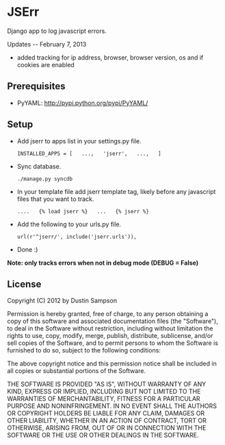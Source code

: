 #  JSErr

  
Django app to log javascript errors.  


Updates -- February 7, 2013
* added tracking for ip address, browser, browser version, os and if cookies are enabled


##  Prerequisites

* PyYAML: http://pypi.python.org/pypi/PyYAML/

##  Setup  
    
+ Add jserr to apps list in your settings.py file.


    `INSTALLED_APPS = [  
    ...,  
    'jserr',  
     ...,  
    ]`  

+ Sync database.
    
    `./manage.py syncdb`

+ In your template file add jserr template tag, likely before any javascript files that you want to track.

    `....  
    {% load jserr %}  
    ...  
    {% jserr %}`  

+ Add the following to your urls.py file.
    
    `url(r'^jserr/', include('jserr.urls')),`
    
+ Done :)
  
**Note: only tracks errors when not in debug mode (DEBUG = False)**  
  
## License  

Copyright (C) 2012 by Dustin Sampson

Permission is hereby granted, free of charge, to any person obtaining a copy of this software and associated documentation files (the "Software"), to deal in the Software without restriction, including without limitation the rights to use, copy, modify, merge, publish, distribute, sublicense, and/or sell copies of the Software, and to permit persons to whom the Software is furnished to do so, subject to the following conditions:

The above copyright notice and this permission notice shall be included in all copies or substantial portions of the Software.

THE SOFTWARE IS PROVIDED "AS IS", WITHOUT WARRANTY OF ANY KIND, EXPRESS OR IMPLIED, INCLUDING BUT NOT LIMITED TO THE WARRANTIES OF MERCHANTABILITY, FITNESS FOR A PARTICULAR PURPOSE AND NONINFRINGEMENT. IN NO EVENT SHALL THE AUTHORS OR COPYRIGHT HOLDERS BE LIABLE FOR ANY CLAIM, DAMAGES OR OTHER LIABILITY, WHETHER IN AN ACTION OF CONTRACT, TORT OR OTHERWISE, ARISING FROM, OUT OF OR IN CONNECTION WITH THE SOFTWARE OR THE USE OR OTHER DEALINGS IN THE SOFTWARE.